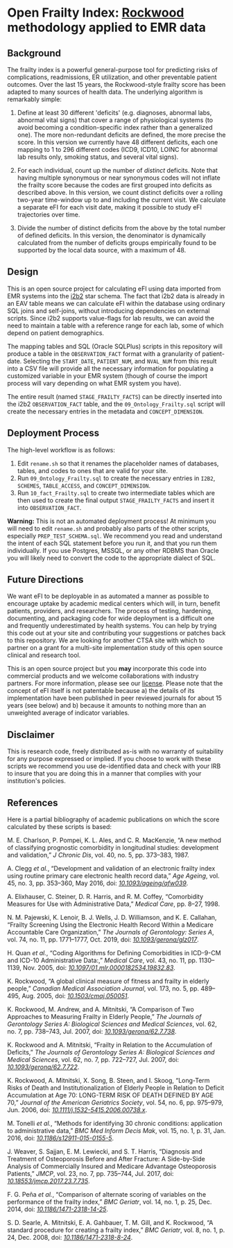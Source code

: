 # Open Frailty Index: [Rockwood](https://bmcgeriatr.biomedcentral.com/articles/10.1186/1471-2318-8-24) methodology applied to EMR data

## Background 

The frailty index is a powerful general-purpose tool for predicting risks of complications, readmissions, ER utilization, and other preventable patient outcomes. Over the last 15 years, the Rockwood-style frailty score has been adapted to many sources of health data. The underlying algorithm is remarkably simple: 

1. Define at least 30 different 'deficits' (e.g. diagnoses, abnormal labs, abnormal vital signs) that cover a range of physiological systems (to avoid becoming a condition-specific index rather than a generalized one). The more non-redundant deficits are defined, the more precise the score. In this version we currently have 48 different deficits, each one mapping to 1 to 296 different codes (ICD9, ICD10, LOINC for abnormal lab results only, smoking status, and several vital signs).

2. For each individual, count up the number of _distinct_ deficits. Note that having multiple synonymous or near synonymous codes will not inflate the frailty score because the codes are first grouped into deficits as described above. In this version, we count distinct deficits over a rolling two-year time-window up to and including the current visit. We calculate a separate eFI for each visit date, making it possible to study eFI trajectories over time.

3. Divide the number of distinct deficits from the above by the total number of defined deficits. In this version, the denominator is dynamically calculated from the number of deficits groups empirically found to be supported by the local data source, with a maximum of 48.

## Design

This is an open source project for calculating eFI using data imported from EMR systems into the [i2b2](https://github.com/i2b2) star schema. The fact that i2b2 data is already in an EAV table means we can calculate eFI within the database using ordinary SQL joins and self-joins, without introducing dependencies on external scripts. Since i2b2 supports value-flags for lab results, we can avoid the need to maintain a table with a reference range for each lab, some of which depend on patient demographics.

The mapping tables and SQL (Oracle SQLPlus) scripts in this repository will produce a table in the `OBSERVATION_FACT` format with a granularity of patient-date. Selecting the `START_DATE`, `PATIENT_NUM`, and `NVAL_NUM` from this result into a CSV file will provide all the necessary information for populating a customized variable in your EMR system (though of course the import process will vary depending on what EMR system you have). 

The entire result (named `STAGE_FRAILTY_FACTS`) can be directly inserted into the i2b2 `OBSERVATION_FACT` table, and the `09_Ontology_Frailty.sql` script will create the necessary entries in the metadata and `CONCEPT_DIMENSION`. 

## Deployment Process

The high-level workflow is as follows:

1. Edit `rename.sh` so that it renames the placeholder names of databases, tables, and codes to ones that are valid for your site.
2. Run `09_Ontology_Frailty.sql` to create the necessary entries in `I2B2`, `SCHEMES`, `TABLE_ACCESS`, and `CONCEPT_DIMENSION`.
3. Run `10_fact_Frailty.sql` to create two intermediate tables which are then used to create the final output `STAGE_FRAILTY_FACTS` and insert it into `OBSERVATION_FACT`.

**Warning:** This is not an automated deployment process! At minimum you will need to edit `rename.sh` and probably also parts of the other scripts, especially `PREP_TEST_SCHEMA.sql`. We recommend you read and understand the intent of each SQL statement before you run it, and that you run them individually. If you use Postgres, MSSQL, or any other RDBMS than Oracle you will likely need to convert the code to the appropriate dialect of SQL.

## Future Directions

We want eFI to be deployable in as automated a manner as possible to encourage uptake by academic medical centers which will, in turn, benefit patients, providers, and researchers. The process of testing, hardening, documenting, and packaging code for wide deployment is a difficult one and frequently underestimated by health systems. You can help by trying this code out at your site and contributing your suggestions or patches back to this repository. We are looking for another CTSA site with which to partner on a grant for a multi-site implementation study of this open source clinical and research tool.

This is an open source project but you **may** incorporate this code into commercial products and we welcome collaborations with industry partners. For more information, please see our [license](https://github.com/bokov/FreeFI/raw/master/LICENSE). Please note that the concept of eFI itself is not patentable because a) the details of its implementation have been published in peer reviewed journals for about 15 years (see below) and b) because it amounts to nothing more than an unweighted average of indicator variables.

## Disclaimer

This is research code, freely distributed as-is with no warranty of suitability for any purpose expressed or implied. If you choose to work with these scripts we recommend you use de-identified data and check with your IRB to insure that you are doing this in a manner that complies with your institution's policies.

## References

Here is a partial bibliography of academic publications on which the score calculated by these scripts is based:


M. E. Charlson, P. Pompei, K. L. Ales, and C. R. MacKenzie, “A new method of classifying prognostic comorbidity in longitudinal studies: development and validation,” *J Chronic Dis*, vol. 40, no. 5, pp. 373–383, 1987.


A. Clegg *et al.*, “Development and validation of an electronic frailty index using routine primary care electronic health record data,” *Age Ageing*, vol. 45, no. 3, pp. 353–360, May 2016, doi: [*10.1093/ageing/afw039*](https://doi.org/10.1093/ageing/afw039).


A. Elixhauser, C. Steiner, D. R. Harris, and R. M. Coffey, “Comorbidity Measures for Use with Administrative Data,” *Medical Care*, pp. 8–27, 1998.


N. M. Pajewski, K. Lenoir, B. J. Wells, J. D. Williamson, and K. E. Callahan, “Frailty Screening Using the Electronic Health Record Within a Medicare Accountable Care Organization,” *The Journals of Gerontology: Series A*, vol. 74, no. 11, pp. 1771–1777, Oct. 2019, doi: [*10.1093/gerona/glz017*](https://doi.org/10.1093/gerona/glz017).


H. Quan *et al.*, “Coding Algorithms for Defining Comorbidities in ICD-9-CM and ICD-10 Administrative Data:,” *Medical Care*, vol. 43, no. 11, pp. 1130–1139, Nov. 2005, doi: [*10.1097/01.mlr.0000182534.19832.83*](https://doi.org/10.1097/01.mlr.0000182534.19832.83).


K. Rockwood, “A global clinical measure of fitness and frailty in elderly people,” *Canadian Medical Association Journal*, vol. 173, no. 5, pp. 489–495, Aug. 2005, doi: [*10.1503/cmaj.050051*](https://doi.org/10.1503/cmaj.050051).


K. Rockwood, M. Andrew, and A. Mitnitski, “A Comparison of Two Approaches to Measuring Frailty in Elderly People,” *The Journals of Gerontology Series A: Biological Sciences and Medical Sciences*, vol. 62, no. 7, pp. 738–743, Jul. 2007, doi: [*10.1093/gerona/62.7.738*](https://doi.org/10.1093/gerona/62.7.738).


K. Rockwood and A. Mitnitski, “Frailty in Relation to the Accumulation of Deficits,” *The Journals of Gerontology Series A: Biological Sciences and Medical Sciences*, vol. 62, no. 7, pp. 722–727, Jul. 2007, doi: [*10.1093/gerona/62.7.722*](https://doi.org/10.1093/gerona/62.7.722).


K. Rockwood, A. Mitnitski, X. Song, B. Steen, and I. Skoog, “Long-Term Risks of Death and Institutionalization of Elderly People in Relation to Deficit Accumulation at Age 70: LONG-TERM RISK OF DEATH DEFINED BY AGE 70,” *Journal of the American Geriatrics Society*, vol. 54, no. 6, pp. 975–979, Jun. 2006, doi: [*10.1111/j.1532-5415.2006.00738.x*](https://doi.org/10.1111/j.1532-5415.2006.00738.x).


M. Tonelli *et al.*, “Methods for identifying 30 chronic conditions: application to administrative data,” *BMC Med Inform Decis Mak*, vol. 15, no. 1, p. 31, Jan. 2016, doi: [*10.1186/s12911-015-0155-5*](https://doi.org/10.1186/s12911-015-0155-5).


J. Weaver, S. Sajjan, E. M. Lewiecki, and S. T. Harris, “Diagnosis and Treatment of Osteoporosis Before and After Fracture: A Side-by-Side Analysis of Commercially Insured and Medicare Advantage Osteoporosis Patients,” *JMCP*, vol. 23, no. 7, pp. 735–744, Jul. 2017, doi: [*10.18553/jmcp.2017.23.7.735*](https://doi.org/10.18553/jmcp.2017.23.7.735).


F. G. Peña *et al.*, “Comparison of alternate scoring of variables on the performance of the frailty index,” *BMC Geriatr*, vol. 14, no. 1, p. 25, Dec. 2014, doi: [*10.1186/1471-2318-14-25*](https://doi.org/10.1186/1471-2318-14-25).



S. D. Searle, A. Mitnitski, E. A. Gahbauer, T. M. Gill, and K. Rockwood, “A standard procedure for creating a frailty index,” *BMC Geriatr*, vol. 8, no. 1, p. 24, Dec. 2008, doi: [*10.1186/1471-2318-8-24*](https://doi.org/10.1186/1471-2318-8-24).
